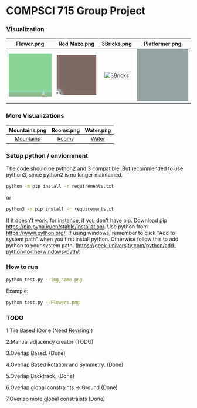 # COMPSCI 715 Group Project

<!--
#### Tile Based (Adjacency extracted from input image relationships)

Flower.png             |  Skyline.png           |    Spirals.png           |  
:-------------------------:|:-------------------------:|:-------------------------:|
![Flower](./gifs/Flowers_speedup.gif) |![Skyline](./gifs/Skyline_speedup.gif) |![Spirals](./gifs/Spirals_speedup.gif)

#### Overlap Based (Needs fixing...)
Flower.png             |  Skyline.png           |    Cat.png           |  Red Maze.png           |  
:-------------------------:|:-------------------------:|:-------------------------:|:-------------------------:|
![Flower](./gifs/Flowers.png.gif) |![Skyline](./gifs/Skyline.png.gif) |![Spirals](./gifs/Cat.png.gif)|![Red Maze](./gifs/RedMaze.png.gif)
-->
### Visualization 
Flower.png             | Red Maze.png| 3Bricks.png | Platformer.png
:-------------------------:|:-------------------------:|:-------------------------:|:-------------------------:|
![Flower](./wfc_outputs/Flowers.png.gif) | ![Red Maze](./gifs/RedMaze.png.gif)| ![3Bricks](./wfc_outputs/3Bricks.png.gif)|![Platformer](./wfc_outputs/Platformer.png.gif)

### More Visualizations
 Mountains.png | Rooms.png |Water.png|
 :-------------------------:|:-------------------------:|:-------------------------:|
 [Mountains](./wfc_outputs/Mountains.png.gif)|[Rooms](./wfc_outputs/Rooms.png.gif)|[Water](./wfc_outputs/Water.png.gif)|

### Setup python / enviornment
The code should be python2 and 3 compatible.
But recommended to use python3, since python2 is no longer maintained.

```bash
python -m pip install -r requirements.txt

```
or 
```bash
python3 -m pip install -r requirements.xt
```

If it doesn't work, for instance, if you don't have pip. Download pip https://pip.pypa.io/en/stable/installation/.
Use python from https://www.python.org/.
If using windows, remember to click "Add to system path" when you first install python. Otherwise follow
this to add python to your system path.
(https://geek-university.com/python/add-python-to-the-windows-path/)

### How to run

```bash
python test.py --img_name.png
```
Example:
```bash
python test.py --Flowers.png
```


### TODO

1.Tile Based (Done (Need Revising))

2.Manual adjacency creator (TODO)

3.Overlap Based. (Done)

4.Overlap Based Rotation and Symmetry. (Done)


5.Overlap Backtrack. (Done)

6.Overlap global constraints -> Ground (Done)

7.Overlap more global constraints (Done)





